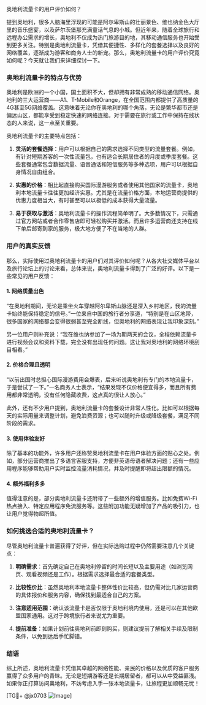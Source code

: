 奥地利流量卡的用户评价如何？

提到奥地利，很多人脑海里浮现的可能是阿尔卑斯山的壮丽景色、维也纳金色大厅里的音乐盛宴，以及萨尔茨堡那充满童话气息的小城。但近年来，随着全球旅行和远程办公需求的增长，奥地利不仅成为热门旅游目的地，其移动通信服务也开始受到更多关注。特别是奥地利流量卡，凭借其便捷性、多样化的套餐选择以及良好的网络覆盖，逐渐成为游客和商务人士的新宠。那么，奥地利流量卡的用户评价究竟如何呢？今天就让我们来详细探讨一下。

### 奥地利流量卡的特点与优势

奥地利是欧洲的一个小国，国土面积不大，但却拥有非常成熟的移动通信网络。奥地利的三大运营商——A1、T-Mobile和Orange，在全国范围内都提供了高质量的4G甚至5G网络覆盖。这意味着无论你在奥地利的哪个角落，无论是繁华都市还是偏远山区，都能享受到稳定快速的网络连接。对于需要在旅行或工作中保持在线状态的人来说，这一点至关重要。

奥地利流量卡的主要特点包括：

1. **灵活的套餐选择**：用户可以根据自己的需求选择不同类型的流量套餐。例如，有针对短期游客的一次性流量包，也有适合长期居住者的月度或季度套餐。这些套餐通常包含数据流量、语音通话和短信服务等多种选项，用户可以根据自身情况自由组合。
   
2. **实惠的价格**：相比起直接购买国际漫游服务或者使用其他国家的流量卡，奥地利本地流量卡往往更加经济实惠。尤其是在流量价格方面，本地运营商提供的优惠力度相当大，有时甚至可以以极低的成本获得大量流量。

3. **易于获取与激活**：奥地利流量卡的操作流程简单明了。大多数情况下，只需通过官方网站或者合作零售店即可轻松购买并激活。而且许多运营商还支持在线下单后邮寄到家的服务，极大地方便了不在当地的人群。

### 用户的真实反馈

那么，实际使用过奥地利流量卡的用户们对其评价如何呢？从各大社交媒体平台以及旅行论坛上的讨论来看，总体来说，奥地利流量卡得到了广泛的好评。以下是一些常见的用户反馈：

#### 1. 网络质量出色
“在奥地利期间，无论是乘坐火车穿越阿尔卑斯山脉还是深入乡村地区，我的流量卡始终能保持稳定的信号。”一位来自中国的旅行者分享道，“特别是在山区地带，很多国家的网络都会变得很弱甚至完全断线，但奥地利的网络表现让我印象深刻。”

另一位用户则补充说：“我在维也纳参加了一场为期两天的会议，全程依赖流量卡进行视频会议和资料下载，完全没有出现任何问题。这让我对奥地利的网络环境刮目相看。”

#### 2. 价格合理且透明
“以前出国时总担心国际漫游费用会爆表，后来听说奥地利有专门的本地流量卡，于是尝试了一下。”一名商务人士表示，“结果发现不仅价格便宜得多，而且所有费用都非常透明，没有任何隐藏收费，这点真的很让人放心。”

此外，还有不少用户提到，奥地利流量卡的套餐设计非常人性化。比如可以根据每天的实际用量来调整计划，避免浪费资源；也可以随时升级或降级套餐，满足不同阶段的需求。

#### 3. 使用体验友好
除了基本的功能外，许多用户还称赞奥地利流量卡在用户体验方面的贴心之处。例如，部分运营商推出了多语言客服支持，方便非英语母语者解决问题；还有一些应用程序能够帮助用户实时监控流量消耗情况，并及时提醒即将超出限额的情况。

#### 4. 额外福利多多
值得注意的是，部分奥地利流量卡还附带了一些额外的增值服务。比如免费Wi-Fi热点接入、特定应用程序免流服务等。这些附加功能无疑增加了产品的吸引力，也让用户觉得物超所值。

### 如何挑选合适的奥地利流量卡？

尽管奥地利流量卡普遍获得了好评，但在实际选购过程中仍然需要注意几个关键点：

1. **明确需求**：首先确定自己在奥地利停留的时间长短以及主要用途（如浏览网页、观看视频还是工作）。根据需求选择最合适的套餐类型。

2. **比较性价比**：虽然奥地利本地流量卡整体性价比较高，但仍需对比几家运营商的具体报价和服务内容，确保找到最适合自己的方案。

3. **注意适用范围**：确认该流量卡是否仅限于奥地利境内使用，还是可以在其他欧盟国家通用。这对于跨境旅行者来说尤为重要。

4. **提前准备**：如果计划前往奥地利前即刻购买，则建议提前了解相关手续及限制条件，以免到达后手忙脚错。

### 结语

综上所述，奥地利流量卡凭借其卓越的网络性能、亲民的价格以及优质的客户服务赢得了众多用户的青睐。无论是短期游客还是长期居留者，都可以从中受益匪浅。如果你正打算访问奥地利，不妨考虑入手一张本地流量卡，让旅程更加顺畅无忧！

[TG💪+ @jx0703 ![Image](https://github.com/user-attachments/assets/dbca1d08-cadb-493c-b0ec-ad6f7a83f270)]